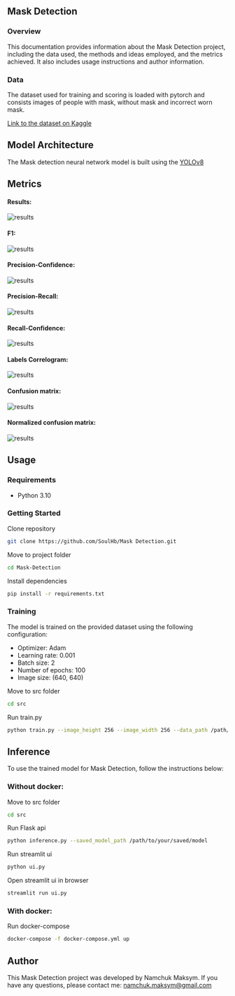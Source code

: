 ## Mask Detection

### Overview
This documentation provides information about the Mask Detection project, including the data used, the methods and ideas employed, and the metrics achieved. It also includes usage instructions and author information.


### Data
The dataset used for training and scoring is loaded with pytorch and consists images of people with mask, without mask and incorrect worn mask.

[Link to the dataset on Kaggle](https://www.kaggle.com/datasets/andrewmvd/face-mask-detection)
## Model Architecture
The Mask detection neural network model is built using the [YOLOv8](https://github.com/ultralytics/ultralytics)
## Metrics
#### Results:
![results](./metrics/results.png)
#### F1:
![results](./metrics/F1_curve.png)
#### Precision-Confidence:
![results](./metrics/P_curve.png)
#### Precision-Recall:
![results](./metrics/PR_curve.png)
#### Recall-Confidence:
![results](./metrics/R_curve.png)
#### Labels Correlogram:
![results](./metrics/labels_correlogram.jpg)
#### Confusion matrix:
![results](./metrics/confusion_matrix.png)
#### Normalized confusion matrix:
![results](./metrics/confusion_matrix_normalized.png)
## Usage
### Requirements

- Python 3.10

### Getting Started
Clone repository
```bash
git clone https://github.com/SoulHb/Mask Detection.git
```
Move to project folder
```bash
cd Mask-Detection
```
Install dependencies
```bash
pip install -r requirements.txt
```
### Training
The model is trained on the provided dataset using the following configuration:
- Optimizer: Adam
- Learning rate: 0.001
- Batch size: 2
- Number of epochs: 100
- Image size: (640, 640)

Move to src folder
```bash
cd src
```
Run train.py
```bash
python train.py --image_height 256 --image_width 256 --data_path /path/to/data --epochs 10 --lr 0.001 --batch_size 32 --model_name my_model
```

## Inference
To use the trained model for Mask Detection, follow the instructions below:
### Without docker:
Move to src folder
```bash
cd src
```
Run Flask api
```bash
python inference.py --saved_model_path /path/to/your/saved/model
```

Run streamlit ui
```bash
python ui.py
```

Open streamlit ui in browser
```bash
streamlit run ui.py
```
### With docker:

Run docker-compose
 ```bash
docker-compose -f docker-compose.yml up 
```

## Author
This Mask Detection project was developed by Namchuk Maksym. If you have any questions, please contact me: namchuk.maksym@gmail.com
